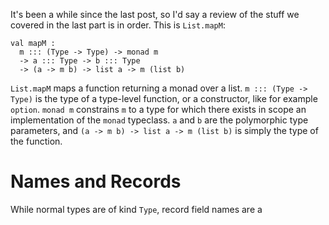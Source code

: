 It's been a while since the last post, so I'd say a review of the stuff we
covered in the last part is in order. This is `List.mapM`:

```urs
val mapM :
  m ::: (Type -> Type) -> monad m
  -> a ::: Type -> b ::: Type
  -> (a -> m b) -> list a -> m (list b)
```

`List.mapM` maps a function returning a monad over a list.
`m ::: (Type -> Type)` is the type of a type-level function,
or a constructor, like for example `option`. `monad m`
constrains `m` to a type for which there exists in scope
an implementation of the `monad` typeclass. `a` and `b` are the
polymorphic type parameters, and `(a -> m b) -> list a -> m (list b)`
is simply the type of the function.

# Names and Records

While normal types are of kind `Type`, record field names are a
